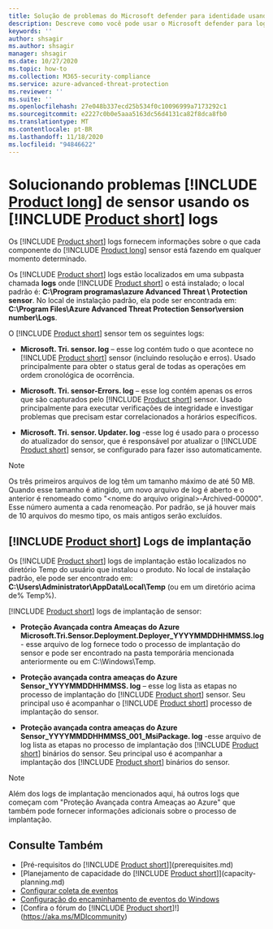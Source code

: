```yaml
---
title: Solução de problemas do Microsoft defender para identidade usando os logs
description: Descreve como você pode usar o Microsoft defender para logs de identidade para solucionar problemas
keywords: ''
author: shsagir
ms.author: shsagir
manager: shsagir
ms.date: 10/27/2020
ms.topic: how-to
ms.collection: M365-security-compliance
ms.service: azure-advanced-threat-protection
ms.reviewer: ''
ms.suite: ''
ms.openlocfilehash: 27e048b337ecd25b534f0c10096999a7173292c1
ms.sourcegitcommit: e2227c0b0e5aaa5163dc56d4131ca82f8dca8fb0
ms.translationtype: MT
ms.contentlocale: pt-BR
ms.lasthandoff: 11/18/2020
ms.locfileid: "94846622"
---
```

# <a name="troubleshooting-product-long-sensor-using-the-product-short-logs"></a>Solucionando problemas [!INCLUDE [Product long](includes/product-long.md)] de sensor usando os [!INCLUDE [Product short](includes/product-short.md)] logs

Os [!INCLUDE [Product short](includes/product-short.md)] logs fornecem informações sobre o que cada componente do [!INCLUDE [Product long](includes/product-long.md)] sensor está fazendo em qualquer momento determinado.

Os [!INCLUDE [Product short](includes/product-short.md)] logs estão localizados em uma subpasta chamada **logs** onde [!INCLUDE [Product short](includes/product-short.md)] o está instalado; o local padrão é: **C:\Program programas\azure Advanced Threat \\ Protection sensor**. No local de instalação padrão, ela pode ser encontrada em: **C:\Program Files\Azure Advanced Threat Protection Sensor\version number\Logs**.

O [!INCLUDE [Product short](includes/product-short.md)] sensor tem os seguintes logs:

- **Microsoft. Tri. sensor. log** – esse log contém tudo o que acontece no [!INCLUDE [Product short](includes/product-short.md)] sensor (incluindo resolução e erros). Usado principalmente para obter o status geral de todas as operações em ordem cronológica de ocorrência.

- **Microsoft. Tri. sensor-Errors. log** – esse log contém apenas os erros que são capturados pelo [!INCLUDE [Product short](includes/product-short.md)] sensor. Usado principalmente para executar verificações de integridade e investigar problemas que precisam estar correlacionados a horários específicos.

- **Microsoft. Tri. sensor. Updater. log** -esse log é usado para o processo do atualizador do sensor, que é responsável por atualizar o [!INCLUDE [Product short](includes/product-short.md)] sensor, se configurado para fazer isso automaticamente.

> [!NOTE]
> Os três primeiros arquivos de log têm um tamanho máximo de até 50 MB. Quando esse tamanho é atingido, um novo arquivo de log é aberto e o anterior é renomeado como "&lt;nome do arquivo original&gt;-Archived-00000". Esse número aumenta a cada renomeação. Por padrão, se já houver mais de 10 arquivos do mesmo tipo, os mais antigos serão excluídos.

## <a name="product-short-deployment-logs"></a>[!INCLUDE [Product short](includes/product-short.md)] Logs de implantação

Os [!INCLUDE [Product short](includes/product-short.md)] logs de implantação estão localizados no diretório Temp do usuário que instalou o produto. No local de instalação padrão, ele pode ser encontrado em: **C:\Users\Administrator\AppData\Local\Temp** (ou em um diretório acima de% Temp%).

[!INCLUDE [Product short](includes/product-short.md)] logs de implantação de sensor:

- **Proteção Avançada contra Ameaças do Azure Microsoft.Tri.Sensor.Deployment.Deployer_YYYYMMDDHHMMSS.log** - esse arquivo de log fornece todo o processo de implantação do sensor e pode ser encontrado na pasta temporária mencionada anteriormente ou em C:\Windows\Temp.

- **Proteção avançada contra ameaças do Azure Sensor_YYYYMMDDHHMMSS. log** – esse log lista as etapas no processo de implantação do [!INCLUDE [Product short](includes/product-short.md)] sensor. Seu principal uso é acompanhar o [!INCLUDE [Product short](includes/product-short.md)] processo de implantação do sensor.

- **Proteção avançada contra ameaças do Azure Sensor_YYYYMMDDHHMMSS_001_MsiPackage. log** -esse arquivo de log lista as etapas no processo de implantação dos [!INCLUDE [Product short](includes/product-short.md)] binários do sensor. Seu principal uso é acompanhar a implantação dos [!INCLUDE [Product short](includes/product-short.md)] binários do sensor.

> [!NOTE]
> Além dos logs de implantação mencionados aqui, há outros logs que começam com "Proteção Avançada contra Ameaças ao Azure" que também pode fornecer informações adicionais sobre o processo de implantação.

## <a name="see-also"></a>Consulte Também

- [Pré-requisitos do [!INCLUDE [Product short](includes/product-short.md)]](prerequisites.md)
- [Planejamento de capacidade do [!INCLUDE [Product short](includes/product-short.md)]](capacity-planning.md)
- [Configurar coleta de eventos](configure-event-collection.md)
- [Configuração do encaminhamento de eventos do Windows](configure-event-forwarding.md)
- [Confira o fórum do [!INCLUDE [Product short](includes/product-short.md)]!](https://aka.ms/MDIcommunity)
